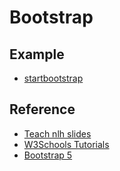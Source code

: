 
Bootstrap
===



## Example

* [startbootstrap]()


## Reference
* [Teach nlh slides](https://docs.google.com/presentation/d/1SVPYbflsByLxa8nzgt4jR0HHD5uRiElGk8mk_sJvd5w/edit#slide=id.g21899502337_0_0)
* [W3Schools Tutorials](https://www.w3schools.com/bootstrap5/index.php)
* [Bootstrap 5](https://getbootstrap.com/)

